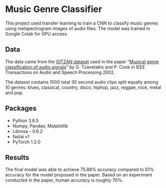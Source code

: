 # Music Genre Classifier 
This project used transfer learning to train a CNN to classify music genres using melspectrogram images of audio files. The model was trained in Google Colab for GPU access. 

## Data
The data came from the [GITZAN dataset](http://opihi.cs.uvic.ca/sound/genres.tar.gz) used in the paper "[Musical genre classification of audio signals](https://pdfs.semanticscholar.org/4ccb/0d37c69200dc63d1f757eafb36ef4853c178.pdf)" by G. Tzanetakis and P. Cook in IEEE Transactions on Audio and Speech Processing 2002.

The dataset contains 1000 total 30 second audio clips split equally among 10 genres: blues, classical, country, disco, hiphop, jazz, reggae, rock, metal and pop. 

## Packages
* Python 3.6.5
* Numpy, Pandas, Matplotlib
* Librosa - 0.6.2
* fastai v1
* PyTorch 1.2.0

## Results
The final model was able to achieve 75.88% accuracy compared to 61% accuracy for the model proposed in the paper. Based on an experiment conducted in the paper, human accuracy is roughly 70%.
